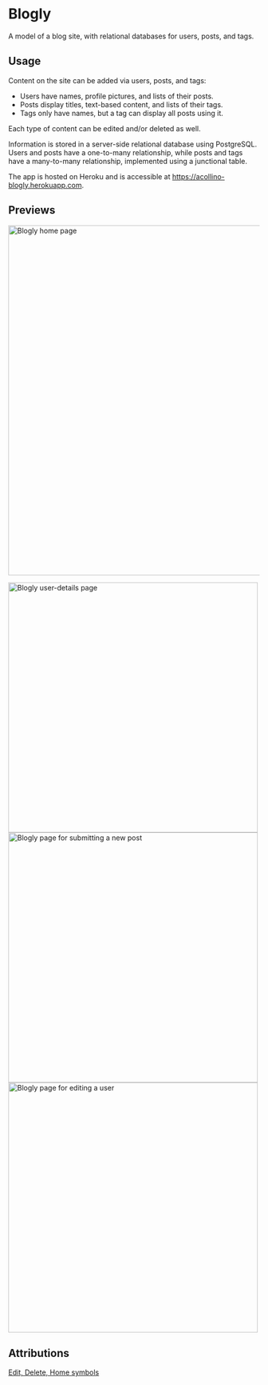 # Blogly
A model of a blog site, with relational databases for users, posts, and tags.

## Usage
Content on the site can be added via users, posts, and tags:
- Users have names, profile pictures, and lists of their posts.
- Posts display titles, text-based content, and lists of their tags.
- Tags only have names, but a tag can display all posts using it.

Each type of content can be edited and/or deleted as well.

Information is stored in a server-side relational database using PostgreSQL. Users and posts have a one-to-many relationship, while posts and tags have a many-to-many relationship, implemented using a junctional table.

The app is hosted on Heroku and is accessible at https://acollino-blogly.herokuapp.com.

## Previews
<img src="https://user-images.githubusercontent.com/8853721/180053359-74127e60-fe30-4646-9734-d392acaa71f8.png" alt="Blogly home page" style="width: 700px">

<img src="https://user-images.githubusercontent.com/8853721/180053414-011db591-e8c4-4013-965f-da962b4e0da8.png" alt="Blogly user-details page" style="width: 500px"><img src="https://user-images.githubusercontent.com/8853721/180053471-65fe64d7-0a50-4fbe-9cde-517e5dd8066d.png" alt="Blogly page for submitting a new post" style="width: 500px">
<img src="https://user-images.githubusercontent.com/8853721/180053573-b71e7f71-f5b2-4026-a499-982786dd650c.png" alt="Blogly page for editing a user" style="width: 500px">


## Attributions
[Edit, Delete, Home symbols](https://fonts.google.com/icons)
